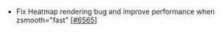  - Fix Heatmap rendering bug and improve performance when zsmooth="fast" [[#6565](https://github.com/plotly/plotly.js/pull/6565)]
